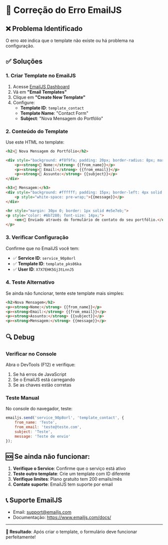 # 🔧 Correção do Erro EmailJS

## ❌ Problema Identificado
O erro `400` indica que o template não existe ou há problema na configuração.

## ✅ Soluções

### 1. Criar Template no EmailJS
1. Acesse [EmailJS Dashboard](https://dashboard.emailjs.com/)
2. Vá em **"Email Templates"**
3. Clique em **"Create New Template"**
4. Configure:
   - **Template ID**: `template_contact`
   - **Template Name**: "Contact Form"
   - **Subject**: "Nova Mensagem do Portfólio"

### 2. Conteúdo do Template
Use este HTML no template:

```html
<h2>📧 Nova Mensagem do Portfólio</h2>

<div style="background: #f8f9fa; padding: 20px; border-radius: 8px; margin: 20px 0;">
    <p><strong>👤 Nome:</strong> {{from_name}}</p>
    <p><strong>📧 Email:</strong> {{from_email}}</p>
    <p><strong>📝 Assunto:</strong> {{subject}}</p>
</div>

<h3>💬 Mensagem:</h3>
<div style="background: #ffffff; padding: 15px; border-left: 4px solid #2563eb; margin: 15px 0;">
    <p style="white-space: pre-wrap;">{{message}}</p>
</div>

<hr style="margin: 30px 0; border: 1px solid #e5e7eb;">
<p style="color: #6b7280; font-size: 14px;">
    <em>📱 Enviado através do formulário de contato do seu portfólio.</em>
</p>
```

### 3. Verificar Configuração
Confirme que no EmailJS você tem:
- ✅ **Service ID**: `service_90p8orl`
- ✅ **Template ID**: `template_pks06ka`
- ✅ **User ID**: `X7X7EHK5Gj3tLnnJ5`

### 4. Teste Alternativo
Se ainda não funcionar, tente este template mais simples:

```html
<h2>Nova Mensagem</h2>
<p><strong>Nome:</strong> {{from_name}}</p>
<p><strong>Email:</strong> {{from_email}}</p>
<p><strong>Assunto:</strong> {{subject}}</p>
<p><strong>Mensagem:</strong> {{message}}</p>
```

## 🔍 Debug

### Verificar no Console
Abra o DevTools (F12) e verifique:
1. Se há erros de JavaScript
2. Se o EmailJS está carregando
3. Se as chaves estão corretas

### Teste Manual
No console do navegador, teste:
```javascript
emailjs.send('service_90p8orl', 'template_contact', {
    from_name: 'Teste',
    from_email: 'teste@teste.com',
    subject: 'Teste',
    message: 'Teste de envio'
});
```

## 🆘 Se ainda não funcionar:

1. **Verifique o Service**: Confirme que o serviço está ativo
2. **Teste outro template**: Crie um template com ID diferente
3. **Verifique limites**: Plano gratuito tem 200 emails/mês
4. **Contate suporte**: EmailJS tem suporte por email

## 📞 Suporte EmailJS
- Email: support@emailjs.com
- Documentação: https://www.emailjs.com/docs/

---

**🎯 Resultado**: Após criar o template, o formulário deve funcionar perfeitamente! 